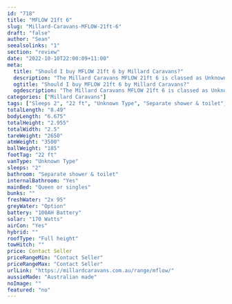 ```yaml
---
id: "718"
title: "MFLOW 21ft 6"
slug: "Millard-Caravans-MFLOW-21ft-6"
draft: "false"
author: "Sean"
seealsolinks: "1"
section: "review"
date: "2022-10-10T22:00:09+11:00"
meta:
  title: "Should I buy MFLOW 21ft 6 by Millard Caravans?"
  description: "The Millard Caravans MFLOW 21ft 6 is classed as Unknown Type, and sleeps 2 people. It is Australian made and comes in at 22 ft. It generally has Separate shower & toilet."
  ogtitle: "Should I buy MFLOW 21ft 6 by Millard Caravans?"
  ogdescription: "The Millard Caravans MFLOW 21ft 6 is classed as Unknown Type, and sleeps 2 people. It is Australian made and comes in at 22 ft. It generally has Separate shower & toilet."
categories: ["Millard Caravans"]
tags: ["Sleeps 2", "22 ft", "Unknown Type", "Separate shower & toilet", "Full height", "Price Unknown", "Australian made"]
totalLength: "8.49"
bodyLength: "6.675"
totalHeight: "2.955"
totalWidth: "2.5"
tareWeight: "2650"
atmWeight: "3500"
ballWeight: "185"
footTag: "22 ft"
vanType: "Unknown Type"
sleeps: "2"
bathroom: "Separate shower & toilet"
internalBathroom: "Yes"
mainBed: "Queen or singles"
bunks: ""
freshWater: "2x 95"
greyWater: "Option"
battery: "100AH Battery"
solar: "170 Watts"
airCon: "Yes"
hybrid: ""
roofType: "Full height"
towHitch: ""
price: Contact Seller
priceRangeMin: "Contact Seller"
priceRangeMax: "Contact Seller"
urlLink: "https://millardcaravans.com.au/range/mflow/"
aussieMade: "Australian made"
noImage: ""
featured: "no"
---
```


